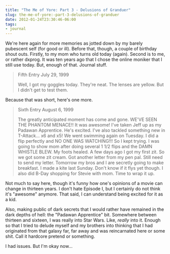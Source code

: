 ```yaml
---
title: "The Me of Yore: Part 3 - Delusions of Granduer"
slug: the-me-of-yore:-part-3-delusions-of-granduer
date: 2012-01-24T23:30:46-06:00
tags:
- journal
---
```

We're here again for more memories as jotted down by my barely pubescent self (for good or ill). Before that, though, a couple of birthday shout outs. Firstly, to my mom who turns old today (again). Second is to me, or rather dxprog. It was ten years ago that I chose the online moniker that I still use today. But, enough of that. Journal stuff.

> Fifth Entry
> July 29, 1999
> 
> Well, I got my goggles today. They're neat. The lenses are yellow. But I didn't get to test them.

Because that was short, here's one more.

> Sixth Entry
> August 6, 1999
> 
> The greatly anticipated moment has come and gone. WE'VE SEEN THE PHANTOM MENACE!! It was awesome! I've taken Jeff up as my Padawan Apprentice. He's excited. I've also tackled something new in T-Attack... x6 and x5! We went swimming again on Tuesday. I did a flip perfectly and NO ONE WAS WATCHING!!! So I kept trying. I was going to show mom after doing several 1 1/2 flips and the DAMN WHISTLE BLEW. My foots healed. A few days ago I got my first zit. So we got some zit cream. Got another letter from my pen pal. Still need to send my letter. Tomorrow my bros and I are secretly going to make breakfast. I made a kite last Sunday. Don't know if it flys yet though. I also did B-Day shopping for Stevie with mom. Time to wrap it up.

Not much to say here, though it's funny how one's opinions of a movie can change in thirteen years. I don't hate Episode I, but I certainly do not think it's "awesome" anymore. That said, I can understand being excited for it as a kid.

Also, making public of dark secrets that I would rather have remained in the dark depths of hell: the "Padawan Apprentice" bit. Somewhere between thirteen and sixteen, I was really into Star Wars. Like, _really_ into it. Enough so that I tried to delude myself and my brothers into thinking that I had originated from that galaxy far, far away and was reincarnated here or some shit. Call it hardcore pretend or something.

I had issues. But I'm okay now...
